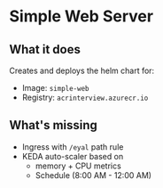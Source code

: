 # Simple Web Server

## What it does

Creates and deploys the helm chart for:

- Image: `simple-web`
- Registry: `acrinterview.azurecr.io`

## What's missing

- Ingress with `/eyal` path rule
- KEDA auto-scaler based on
  - memory + CPU metrics
  - Schedule (8:00 AM - 12:00 AM)
